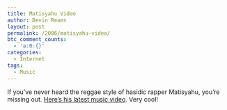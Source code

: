 ```yaml
---
title: Matisyahu Video
author: Devin Reams
layout: post
permalink: /2006/matisyahu-video/
btc_comment_counts:
  - 'a:0:{}'
categories:
  - Internet
tags:
  - Music
---
```

If you&#8217;ve never heard the reggae style of hasidic rapper Matisyahu, you&#8217;re missing out. [Here&#8217;s his latest music video][1]. Very cool!

 [1]: http://youtube.com/watch?v=3OS-R6ZVxgc